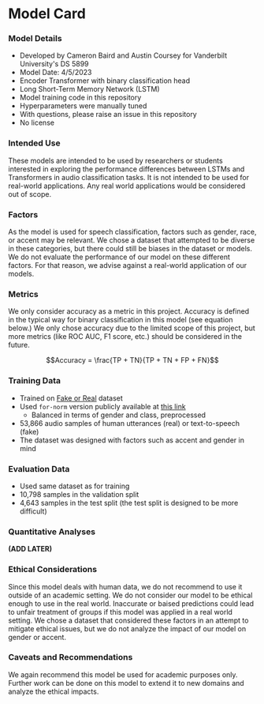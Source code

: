 # Model Card

### Model Details
- Developed by Cameron Baird and Austin Coursey for Vanderbilt University's DS 5899
- Model Date: 4/5/2023
- Encoder Transformer with binary classification head
- Long Short-Term Memory Network (LSTM)
- Model training code in this repository
- Hyperparameters were manually tuned
- With questions, please raise an issue in this repository
- No license

### Intended Use
These models are intended to be used by researchers or students interested in exploring the performance differences between LSTMs and Transformers in audio classification tasks. It is not intended to be used for real-world applications. Any real world applications would be considered out of scope.

### Factors
As the model is used for speech classification, factors such as gender, race, or accent may be relevant. We chose a dataset that attempted to be diverse in these categories, but there could still be biases in the dataset or models. We do not evaluate the performance of our model on these different factors. For that reason, we advise against a real-world application of our models.

### Metrics
We only consider accuracy as a metric in this project. Accuracy is defined in the typical way for binary classification in this model (see equation below.) We only chose accuracy due to the limited scope of this project, but more metrics (like ROC AUC, F1 score, etc.) should be considered in the future.

$$Accuracy = \frac{TP + TN}{TP + TN + FP + FN}$$

### Training Data
- Trained on [Fake or Real](https://ieeexplore.ieee.org/document/8906599) dataset
- Used `for-norm` version publicly available at [this link](https://bil.eecs.yorku.ca/datasets/) 
  - Balanced in terms of gender and class, preprocessed
- 53,866 audio samples of human utterances (real) or text-to-speech (fake)
- The dataset was designed with factors such as accent and gender in mind

### Evaluation Data
- Used same dataset as for training
- 10,798 samples in the validation split
- 4,643 samples in the test split (the test split is designed to be more difficult)

### Quantitative Analyses
**(ADD LATER)**

### Ethical Considerations
Since this model deals with human data, we do not recommend to use it outside of an academic setting. We do not consider our model to be ethical enough to use in the real world. Inaccurate or baised predictions could lead to unfair treatment of groups if this model was applied in a real world setting. We chose a dataset that considered these factors in an attempt to mitigate ethical issues, but we do not analyze the impact of our model on gender or accent.

### Caveats and Recommendations
We again recommend this model be used for academic purposes only. Further work can be done on this model to extend it to new domains and analyze the ethical impacts.
